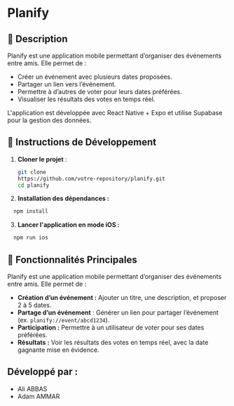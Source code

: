 # Planify

## 🎯 Description

Planify est une application mobile permettant d’organiser des événements entre amis. Elle permet de :

- Créer un événement avec plusieurs dates proposées.
- Partager un lien vers l’événement.
- Permettre à d’autres de voter pour leurs dates préférées.
- Visualiser les résultats des votes en temps réel.

L'application est développée avec React Native + Expo et utilise Supabase pour la gestion des données.

## 🔧 Instructions de Développement

1. **Cloner le projet** :
   ```bash
   git clone 
   https://github.com/votre-repository/planify.git
   cd planify
   ```

2. **Installation des dépendances :**
 ```bash
   npm install
   ```
3. **Lancer l'application en mode iOS :**
 ```bash
   npm run ios
   ```

## 🎁 Fonctionnalités Principales

Planify est une application mobile permettant d’organiser des événements entre amis. Elle permet de :

- **Création d’un événement :** Ajouter un titre, une description, et proposer 2 à 5 dates.
- **Partage d’un événement** : Générer un lien pour partager l’événement (ex. `planify://event/abcd1234`).
- **Participation :** Permettre à un utilisateur de voter pour ses dates préférées.
- **Résultats :** Voir les résultats des votes en temps réel, avec la date gagnante mise en évidence.

## Développé par :

- Ali ABBAS
- Adam AMMAR
